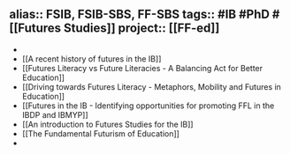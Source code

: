 alias:: FSIB, FSIB-SBS, FF-SBS
tags:: #IB #PhD #[[Futures Studies]]
project:: [[FF-ed]]
-
-
- [[A recent history of futures in the IB]]
- [[Futures Literacy vs Future Literacies - A Balancing Act for Better Education]]
- [[Driving towards Futures Literacy - Metaphors, Mobility and Futures in Education]]
- [[Futures in the IB - Identifying opportunities for promoting FFL in the IBDP and IBMYP]]
- [[An introduction to Futures Studies for the IB]]
- [[The Fundamental Futurism of Education]]
-